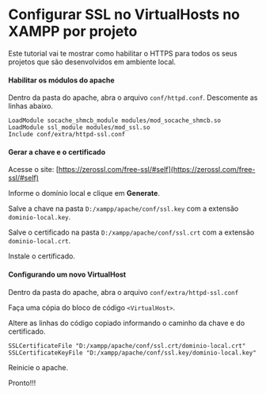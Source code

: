 # Configurar SSL no VirtualHosts no XAMPP por projeto

Este tutorial vai te mostrar como habilitar o HTTPS para todos os seus projetos que são desenvolvidos em ambiente local.

#### Habilitar os módulos do apache
Dentro da pasta do apache, abra o arquivo `conf/httpd.conf`.
Descomente as linhas abaixo.
```
LoadModule socache_shmcb_module modules/mod_socache_shmcb.so
LoadModule ssl_module modules/mod_ssl.so
Include conf/extra/httpd-ssl.conf
```

#### Gerar a chave e o certificado
Acesse o site: [https://zerossl.com/free-ssl/#self](https://zerossl.com/free-ssl/#self)

Informe o domínio local e clique em **Generate**.

Salve a chave na pasta `D:/xampp/apache/conf/ssl.key` com a extensão `dominio-local.key`.

Salve o certificado na pasta `D:/xampp/apache/conf/ssl.crt` com a extensão `dominio-local.crt`.

Instale o certificado.

#### Configurando um novo VirtualHost
Dentro da pasta do apache, abra o arquivo `conf/extra/httpd-ssl.conf`

Faça uma cópia do bloco de código `<VirtualHost>`.

Altere as linhas do código copiado informando o caminho da chave e do certificado.
```
SSLCertificateFile "D:/xampp/apache/conf/ssl.crt/dominio-local.crt"
SSLCertificateKeyFile "D:/xampp/apache/conf/ssl.key/dominio-local.key"
```

Reinicie o apache.

Pronto!!!

<!--stackedit_data:
eyJoaXN0b3J5IjpbLTEzNzM4MTk5MjRdfQ==
-->